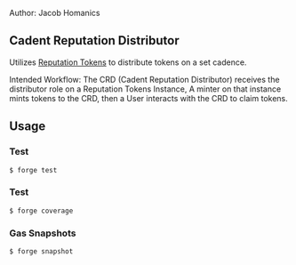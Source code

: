 Author: Jacob Homanics

## Cadent Reputation Distributor

Utilizes [Reputation Tokens](https://github.com/ATXDAO/reputation) to distribute tokens on a set cadence.

Intended Workflow:
The CRD (Cadent Reputation Distributor) receives the distributor role on a Reputation Tokens Instance, A minter on that instance mints tokens to the CRD, then a User interacts with the CRD to claim tokens.

## Usage

### Test

```shell
$ forge test
```

### Test

```shell
$ forge coverage
```

### Gas Snapshots

```shell
$ forge snapshot
```